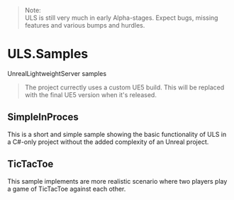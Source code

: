 > Note:  
> ULS is still very much in early Alpha-stages. Expect bugs, missing features and various bumps and hurdles.

# ULS.Samples
UnrealLightweightServer samples

> The project currectly uses a custom UE5 build. This will be replaced with the final UE5 version when it's released.

## SimpleInProces

This is a short and simple sample showing the basic functionality of ULS in a C#-only project without the added complexity of an Unreal project.

## TicTacToe

This sample implements are more realistic scenario where two players play a game of TicTacToe against each other.


